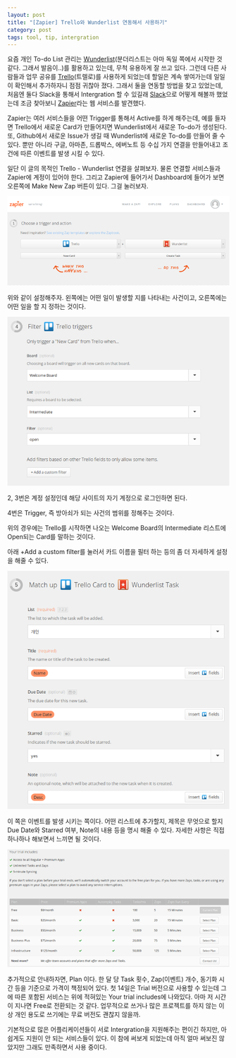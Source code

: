 ```yaml
---
layout: post
title: "[Zapier] Trello와 Wunderlist 연동해서 사용하기"
category: post
tags: tool, tip, intergration
---
```

요즘 개인 To-do List 관리는 [Wunderlist](https://www.wunderlist.com/)(분더리스트는 아마 독일 쪽에서 시작한 것 같다. 그래서 발음이..)를 활용하고 있는데, 무척 유용하게 잘 쓰고 있다. 그런데 다른 사람들과 업무 공유를 [Trello](https://trello.com/)(트렐로)를 사용하게 되었는데 할일은 계속 쌓여가는데 일일이 확인해서 추가하자니 점점 귀찮아 졌다. 그래서 둘을 연동할 방법을 찾고 있었는데, 처음엔 둘다 Slack을 통해서 Intergration 할 수 있길래 [Slack](https://slack.com/)으로 어떻게 해볼까 했었는데 조금 찾아보니 [Zapier](https://zapier.com/)라는 웹 서비스를 발견했다.


Zapier는 여러 서비스들을 어떤 Trigger를 통해서 Active를 하게 해주는데, 예를 들자면 Trello에서 새로운 Card가 만들어지면 Wunderlist에서 새로운 To-do가 생성된다. 또, Github에서 새로운 Issue가 생길 때 Wunderlist에 새로운 To-do를 만들어 줄 수 있다. 뿐만 아니라 구글, 아마존, 드롭박스, 에버노트 등 수십 가지 연결을 만들어내고 조건에 따른 이벤트를 발생 시킬 수 있다.


일단 이 글의 목적인 Trello - Wunderlist 연결을 살펴보자. 물론 연결할 서비스들과 Zapier에 계정이 있어야 한다. 그리고 Zapier에 들어가서 Dashboard에 들어가 보면 오른쪽에 Make New Zap 버튼이 있다. 그걸 눌러보자.

![zaiper 화면1](/images/2015-10-07/01.png)

위와 같이 설정해주자. 왼쪽에는 어떤 일이 발생할 지를 나타내는 사건이고, 오른쪽에는 어떤 일을 할 지 정하는 것이다.


![zaiper 화면2](/images/2015-10-07/02.png)


2, 3번은 계정 설정인데 해당 사이트의 자기 계정으로 로그인하면 된다.

4번은 Trigger, 즉 방아쇠가 되는 사건의 범위를 정해주는 것이다.

위의 경우에는 Trello를 시작하면 나오는 Welcome Board의 Intermediate 리스트에 Open되는 Card를 말하는 것이다.

아래 +Add a custom filter를 눌러서 카드 이름을 필터 하는 등의 좀 더 자세하게 설정을 해줄 수 있다.


![zaiper 화면3](/images/2015-10-07/03.png)



이 쪽은 이벤트를 발생 시키는 쪽이다. 어떤 리스트에 추가할지, 제목은 무엇으로 할지 Due Date와 Starred 여부, Note의 내용 등을 명시 해줄 수 있다. 자세한 사항은 직접 하나하나 해보면서 느끼면 될 것이다.

![zaiper 화면4](/images/2015-10-07/04.png)



추가적으로 안내하자면, Plan 이다. 한 달 당 Task 횟수, Zap(이벤트) 개수, 동기화 시간 등을 기준으로 가격이 책정되어 있다. 첫 14일은 Trial 버전으로 사용할 수 있는데 그에 따른 포함된 서비스는 위에 적혀있는 Your trial includes에 나와있다. 아마 저 시간이 지나면 Free로 전환되는 것 같다. 업무적으로 쓰거나 많은 프로젝트를 하지 않는 이상 개인 용도로 쓰기에는 무료 버전도 괜찮지 않을까.


기본적으로 많은 어플리케이션들이 서로 Intergration을 지원해주는 편이긴 하지만, 아쉽게도 지원이 안 되는 서비스들이 있다. 이 참에 써보게 되었는데 아직 얼마 써보진 않았지만 그래도 만족하면서 사용 중이다.
